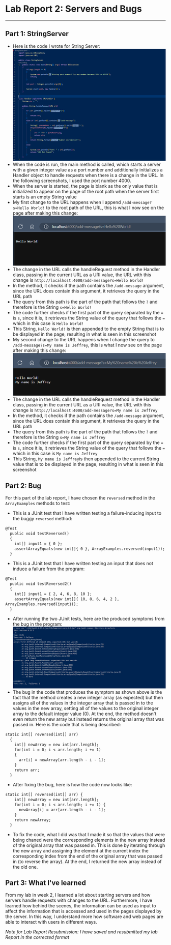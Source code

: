 # Lab Report 2: Servers and Bugs

---
## Part 1: StringServer
* Here is the code I wrote for String Server: 
![String Server Code](StringServerCodeSS.png)
* When the code is run, the main method is called, which starts a server with a given integer value as a port number and additionally initializes a Handler object to handle requests when there is a change in the URL. In the following screenshots, I used the port number 4000.
* When the server is started, the page is blank as the only value that is initialized to appear on the page of the root path when the server first starts is an empty String value
* My first change to the URL happens when I append `/add-message?s=Hello World!` to the root path of the URL, this is what I now see on the page after making this change: ![String Server Message 1](StringServerAddMsg1SS.png)
 * The change in the URL calls the handleRequest method in the Handler class, passing in the current URL as a URI value, the URL with this change is `http://localhost:4000/add-message?s=Hello World!`
 * In the method, it checks if the path contains the `/add-message` argument, since the URL does contain this argument, it retrieves the query in the URL path
 * The query from this path is the part of the path that follows the `?` and therefore is the String `s=Hello World!`
 * The code further checks if the first part of the query separated by the `=` is `s`, since it is, it retrieves the String value of the query that follows the `=` which in this case is `Hello World!`
 * This String, `Hello World!` is then appended to the empty String that is to be displayed in the page, resulting in what is seen in this screenshot
* My second change to the URL happens when I change the query to `/add-message?s=My name is Jeffrey`, this is what I now see on the page after making this change: ![String Server Message 2](StringServerAddMsg2SS.png)
 * The change in the URL calls the handleRequest method in the Handler class, passing in the current URL as a URI value, the URL with this change is `http://localhost:4000/add-message?s=My name is Jeffrey`
 * In the method, it checks if the path contains the `/add-message` argument, since the URL does contain this argument, it retrieves the query in the URL path
 * The query from this path is the part of the path that follows the `?` and therefore is the String `s=My name is Jeffrey`
 * The code further checks if the first part of the query separated by the `=` is `s`, since it is, it retrieves the String value of the query that follows the `=` which in this case is `My name is Jeffrey`
 * This String, `My name is Jeffrey`is then appended to the current String value that is to be displayed in the page, resulting in what is seen in this screenshot


## Part 2: Bug
For this part of the lab report, I have chosen the `reversed` method in the `ArrayExamples` methods to test:
* This is a JUnit test that I have written testing a failure-inducing input to the buggy `reversed` method:
```
@Test
  public void testReversed() 
  {
    int[] input1 = { 0 };
    assertArrayEquals(new int[]{ 0 }, ArrayExamples.reversed(input1));
  }
```
* This is a JUnit test that I have written testing an input that does not induce a failure from the program:
```
@Test
  public void testReversed2() 
  {
    int[] input1 = { 2, 4, 6, 8, 10 };
    assertArrayEquals(new int[]{ 10, 8, 6, 4, 2 }, ArrayExamples.reversed(input1));
  }
```
* After running the two JUnit tests, here are the produced symptoms from the bug in the program:
![Symptom Output](BugSymptomSS.png)
* The bug in the code that produces the symptom as shown above is the fact that the method creates a new integer array (as expected) but then assigns all of the values in the integer array that is passed in to the values in the new array, setting all of the values to the original integer array to the default integer value (0). At the end, the method doesn't even return the new array but instead returns the original array that was passed in. Here is the code that is being described:
```
static int[] reversed(int[] arr)
  {
    int[] newArray = new int[arr.length];
    for(int i = 0; i < arr.length; i += 1)
    {
      arr[i] = newArray[arr.length - i - 1];
    }
    return arr;
  }
```
* After fixing the bug, here is how the code now looks like:
```
static int[] reversed(int[] arr) {
    int[] newArray = new int[arr.length];
    for(int i = 0; i < arr.length; i += 1) {
      newArray[i] = arr[arr.length - i - 1];
    }
    return newArray;
  }
```
* To fix the code, what I did was that I made it so that the values that were being chaned were the corresponding elements in the new array instead of the original array that was passed in. This is done by iterating through the new array and assigning the element at the current index the corresponding index from the end of the original array that was passed in (to reverse the array). At the end, I returned the new array instead of the old one.


## Part 3: What I've learned
From my lab in week 2, I learned a lot about starting servers and how servers handle requests with changes to the URL. Furthermore, I have learned how behind the scenes, the information can be used as input to affect the information that is accessed and used in the pages displayed by the server. In this way, I understand more how software and web pages are able to interact with users in different ways.

*Note for Lab Report Resubmission: I have saved and resubmitted my lab Report in the corrected format*
